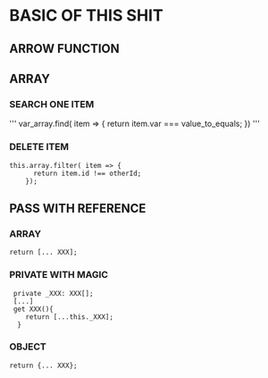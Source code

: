 # BASIC OF THIS SHIT

## ARROW FUNCTION

###

## ARRAY 

### SEARCH ONE ITEM 

'''
var_array.find( item => { return item.var === value_to_equals; })
'''

### DELETE ITEM
```
this.array.filter( item => {
      return item.id !== otherId;
    });
```

## PASS WITH REFERENCE

### ARRAY

```
return [... XXX];
```

### PRIVATE WITH MAGIC
```
 private _XXX: XXX[];
 [...] 
 get XXX(){
    return [...this._XXX];
  }
```

### OBJECT

```
return {... XXX};
```
